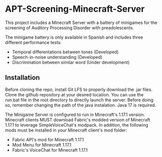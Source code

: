 # APT-Screening-Minecraft-Server

This project includes a Minecraft Server with a battery of minigames for the screening of Auditory Processing Disorder with preadolescents.

The minigame battery is only available in Spanish and includes three different performance tests:

- Temporal differentations between tones (Developed)
- Speech-in-noise understanding (Developed)
- Discrimination between similar word (Under development)

## Installation

Before cloning the repo, install Git LFS to properly download the .jar files. Clone the github repository at your desired location. You can use the run.bat file in the root directory to directly launch the server. Before doing so, remember changing the path of the java instalation. Java 17 is required.

The Minigame Server is configured to run in Minecraft's 1.17.1 version. Minecraft clients MUST download Fabric's modded version of Minecraft 1.17.1 to leverage SimpleVoiceChat's modpack. In addition, the following mods must be installed in your Minecraft client's mod folder:

- Fabric API's mod for Minecraft 1.17.1
- Mod Menu for Minecraft 1.17.1
- Fabric's VoiceChat for Minecraft 1.17.1
